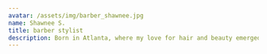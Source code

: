 ```yaml
---
avatar: /assets/img/barber_shawnee.jpg
name: Shawnee S.
title: barber stylist
description: Born in Atlanta, where my love for hair and beauty emerged. Cosmetology and Barber School graduate and currently thriving as a female barber.
---
```

